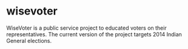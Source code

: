 wisevoter
=========

WiseVoter is a public service project to educated voters on their representatives. The current version of the project targets 2014 Indian General elections.
